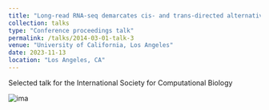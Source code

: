 ```yaml
---
title: "Long-read RNA-seq demarcates cis- and trans-directed alternative RNA splicing"
collection: talks
type: "Conference proceedings talk"
permalink: /talks/2014-03-01-talk-3
venue: "University of California, Los Angeles"
date: 2023-11-13
location: "Los Angeles, CA"
---
```


Selected talk for the International Society for Computational Biology

![ima](/images/Gio-RSGDREAM.png)